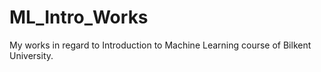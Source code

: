 # ML_Intro_Works
My works in regard to Introduction to Machine Learning course of Bilkent University.
